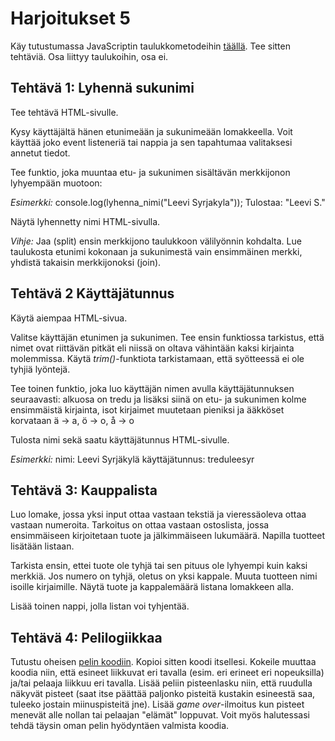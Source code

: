 # Harjoitukset 5

Käy tutustumassa JavaScriptin taulukkometodeihin [täällä](https://www.w3schools.com/js/js_array_methods.asp)<base target="_blank">. Tee sitten tehtäviä. Osa liittyy taulukoihin, osa ei.

## Tehtävä 1: Lyhennä sukunimi

Tee tehtävä HTML-sivulle.

Kysy käyttäjältä hänen etunimeään ja sukunimeään lomakkeella. Voit käyttää joko event listeneriä tai nappia ja sen tapahtumaa valitaksesi annetut tiedot.

Tee funktio, joka muuntaa etu- ja sukunimen sisältävän merkkijonon lyhyempään muotoon:

*Esimerkki:*
console.log(lyhenna_nimi("Leevi Syrjakyla"));
Tulostaa: "Leevi S."

Näytä lyhennetty nimi HTML-sivulla.

*Vihje:*
Jaa (split) ensin merkkijono taulukkoon välilyönnin kohdalta.
Lue taulukosta etunimi kokonaan ja sukunimestä vain ensimmäinen merkki, yhdistä takaisin merkkijonoksi (join).

## Tehtävä 2 Käyttäjätunnus

Käytä aiempaa HTML-sivua.

Valitse käyttäjän etunimen ja sukunimen. Tee ensin funktiossa tarkistus, että nimet ovat riittävän pitkät eli niissä on oltava vähintään kaksi kirjainta molemmissa. Käytä *trim()*-funktiota tarkistamaan, että syötteessä ei ole tyhjiä lyöntejä. 

Tee toinen funktio, joka luo käyttäjän nimen avulla käyttäjätunnuksen seuraavasti: alkuosa on tredu ja lisäksi siinä on etu- ja sukunimen kolme ensimmäistä kirjainta, isot kirjaimet muutetaan pieniksi ja ääkköset korvataan ä -> a, ö -> o, å -> o

Tulosta nimi sekä saatu käyttäjätunnus HTML-sivulle.

*Esimerkki:*
nimi: Leevi Syrjäkylä
käyttäjätunnus: treduleesyr

## Tehtävä 3: Kauppalista

Luo lomake, jossa yksi input ottaa vastaan tekstiä ja vieressäoleva ottaa vastaan numeroita. Tarkoitus on ottaa vastaan ostoslista, jossa ensimmäiseen kirjoitetaan tuote ja jälkimmäiseen lukumäärä. Napilla tuotteet lisätään listaan.

Tarkista ensin, ettei tuote ole tyhjä tai sen pituus ole lyhyempi kuin kaksi merkkiä. Jos numero on tyhjä, oletus on yksi kappale. Muuta tuotteen nimi isoille kirjaimille. Näytä tuote ja kappalemäärä listana lomakkeen alla.

Lisää toinen nappi, jolla listan voi tyhjentää.

## Tehtävä 4: Pelilogiikkaa

Tutustu oheisen [pelin koodiin](https://github.com/otredu/js-games/tree/master/game-demo). Kopioi sitten koodi itsellesi. Kokeile muuttaa koodia niin, että esineet liikkuvat eri tavalla (esim. eri erineet eri nopeuksilla) ja/tai pelaaja liikkuu eri tavalla. Lisää peliin pisteenlasku niin, että ruudulla näkyvät pisteet (saat itse päättää paljonko pisteitä kustakin esineestä saa, tuleeko jostain miinuspisteitä jne). Lisää *game over*-ilmoitus kun pisteet menevät alle nollan tai pelaajan "elämät" loppuvat. Voit myös halutessasi tehdä täysin oman pelin hyödyntäen valmista koodia.